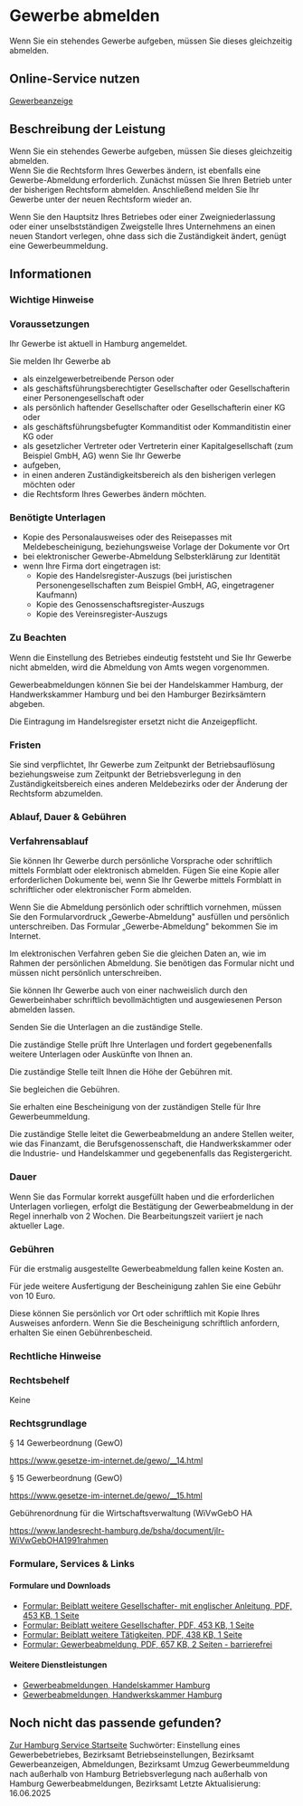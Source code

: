 # Gewerbe abmelden
Wenn Sie ein stehendes Gewerbe aufgeben, müssen Sie dieses gleichzeitig abmelden.

## Online-Service nutzen
[Gewerbeanzeige](https://serviceportal.hamburg.de/HamburgGateway/Service/Entry/GWR)

## Beschreibung der Leistung
Wenn Sie ein stehendes Gewerbe aufgeben, müssen Sie dieses gleichzeitig abmelden.  
Wenn Sie die Rechtsform Ihres Gewerbes ändern, ist ebenfalls eine Gewerbe-Abmeldung erforderlich. Zunächst müssen Sie Ihren Betrieb unter der bisherigen Rechtsform abmelden. Anschließend melden Sie Ihr Gewerbe unter der neuen Rechtsform wieder an.  

Wenn Sie den Hauptsitz Ihres Betriebes oder einer Zweigniederlassung oder einer unselbstständigen Zweigstelle Ihres Unternehmens an einen neuen Standort verlegen, ohne dass sich die Zuständigkeit ändert, genügt eine Gewerbeummeldung.

## Informationen

### Wichtige Hinweise

### Voraussetzungen
Ihr Gewerbe ist aktuell in Hamburg angemeldet.  

Sie melden Ihr Gewerbe ab
* als einzelgewerbetreibende Person oder
* als geschäftsführungsberechtigter Gesellschafter oder Gesellschafterin einer Personengesellschaft oder
* als persönlich haftender Gesellschafter oder Gesellschafterin einer KG oder
* als geschäftsführungsbefugter Kommanditist oder Kommanditistin einer KG oder
* als gesetzlicher Vertreter oder Vertreterin einer Kapitalgesellschaft (zum Beispiel GmbH, AG)
wenn Sie Ihr Gewerbe
* aufgeben,
* in einen anderen Zuständigkeitsbereich als den bisherigen verlegen möchten oder
* die Rechtsform Ihres Gewerbes ändern möchten.

### Benötigte Unterlagen
* Kopie des Personalausweises oder des Reisepasses mit Meldebescheinigung, beziehungsweise Vorlage der Dokumente vor Ort
* bei elektronischer Gewerbe-Abmeldung Selbsterklärung zur Identität
* wenn Ihre Firma dort eingetragen ist:
  + Kopie des Handelsregister-Auszugs (bei juristischen Personengesellschaften zum Beispiel GmbH, AG, eingetragener Kaufmann)
  + Kopie des Genossenschaftsregister-Auszugs
  + Kopie des Vereinsregister-Auszugs

### Zu Beachten
Wenn die Einstellung des Betriebes eindeutig feststeht und Sie Ihr Gewerbe nicht abmelden, wird die Abmeldung von Amts wegen vorgenommen.  

Gewerbeabmeldungen können Sie bei der Handelskammer Hamburg, der Handwerkskammer Hamburg und bei den Hamburger Bezirksämtern abgeben.  

Die Eintragung im Handelsregister ersetzt nicht die Anzeigepflicht.

### Fristen
Sie sind verpflichtet, Ihr Gewerbe zum Zeitpunkt der Betriebsauflösung beziehungsweise zum Zeitpunkt der Betriebsverlegung in den Zuständigkeitsbereich eines anderen Meldebezirks oder der Änderung der Rechtsform abzumelden.

### Ablauf, Dauer & Gebühren

### Verfahrensablauf
Sie können Ihr Gewerbe durch persönliche Vorsprache oder schriftlich mittels Formblatt oder elektronisch abmelden. Fügen Sie eine Kopie aller erforderlichen Dokumente bei, wenn Sie Ihr Gewerbe mittels Formblatt in schriftlicher oder elektronischer Form abmelden.  

Wenn Sie die Abmeldung persönlich oder schriftlich vornehmen, müssen Sie den Formularvordruck „Gewerbe-Abmeldung" ausfüllen und persönlich unterschreiben. Das Formular „Gewerbe-Abmeldung" bekommen Sie im Internet.  

Im elektronischen Verfahren geben Sie die gleichen Daten an, wie im Rahmen der persönlichen Abmeldung. Sie benötigen das Formular nicht und müssen nicht persönlich unterschreiben.  

Sie können Ihr Gewerbe auch von einer nachweislich durch den Gewerbeinhaber schriftlich bevollmächtigten und ausgewiesenen Person abmelden lassen.  

Senden Sie die Unterlagen an die zuständige Stelle.  

Die zuständige Stelle prüft Ihre Unterlagen und fordert gegebenenfalls weitere Unterlagen oder Auskünfte von Ihnen an.  

Die zuständige Stelle teilt Ihnen die Höhe der Gebühren mit.  

Sie begleichen die Gebühren.  

Sie erhalten eine Bescheinigung von der zuständigen Stelle für Ihre Gewerbeummeldung.  

Die zuständige Stelle leitet die Gewerbeabmeldung an andere Stellen weiter, wie das Finanzamt, die Berufsgenossenschaft, die Handwerkskammer oder die Industrie- und Handelskammer und gegebenenfalls das Registergericht.

### Dauer
Wenn Sie das Formular korrekt ausgefüllt haben und die erforderlichen Unterlagen vorliegen, erfolgt die Bestätigung der Gewerbeabmeldung in der Regel innerhalb von 2 Wochen. Die Bearbeitungszeit variiert je nach aktueller Lage.

### Gebühren
Für die erstmalig ausgestellte Gewerbeabmeldung fallen keine Kosten an.  

Für jede weitere Ausfertigung der Bescheinigung zahlen Sie eine Gebühr von 10 Euro.  

Diese können Sie persönlich vor Ort oder schriftlich mit Kopie Ihres Ausweises anfordern. Wenn Sie die Bescheinigung schriftlich anfordern, erhalten Sie einen Gebührenbescheid.

### Rechtliche Hinweise

### Rechtsbehelf
Keine

### Rechtsgrundlage
§ 14 Gewerbeordnung (GewO)  

<https://www.gesetze-im-internet.de/gewo/__14.html>  

§ 15 Gewerbeordnung (GewO)  

<https://www.gesetze-im-internet.de/gewo/__15.html>  

Gebührenordnung für die Wirtschaftsverwaltung (WiVwGebO HA  

<https://www.landesrecht-hamburg.de/bsha/document/jlr-WiVwGebOHA1991rahmen>

### Formulare, Services & Links

#### Formulare und Downloads
* [Formular: Beiblatt weitere Gesellschafter- mit englischer Anleitung, PDF, 453 KB, 1 Seite](https://fhh1.hamburg.de/Dibis/form/pdf/Formular-Beiblatt-weitere-Gesellschafter_en.pdf)
* [Formular: Beiblatt weitere Gesellschafter, PDF, 453 KB, 1 Seite](https://fhh1.hamburg.de/Dibis/form/pdf/Formular-Beiblatt-weitere-Gesellschafter.pdf)
* [Formular: Beiblatt weitere Tätigkeiten, PDF, 438 KB, 1 Seite](https://fhh1.hamburg.de/Dibis/form/pdf/Formular-Beiblatt-weitere-Taetigkeiten.pdf)
* [Formular: Gewerbeabmeldung, PDF, 657 KB, 2 Seiten - barrierefrei](https://fhh1.hamburg.de/Dibis/vordr/7380-5-barrierefrei_08-20.pdf)

#### Weitere Dienstleistungen
* [Gewerbeabmeldungen, Handelskammer Hamburg](https://www.hamburg.de/service/info/11318717/)
* [Gewerbeabmeldungen, Handwerkskammer Hamburg](https://www.hamburg.de/service/info/11318720/)

## Noch nicht das passende gefunden?
 [Zur Hamburg Service Startseite](/service/)
Suchwörter: Einstellung eines Gewerbebetriebes, Bezirksamt Betriebseinstellungen, Bezirksamt Gewerbeanzeigen, Abmeldungen, Bezirksamt Umzug Gewerbeummeldung nach außerhalb von Hamburg Betriebsverlegung nach außerhalb von Hamburg Gewerbeabmeldungen, Bezirksamt
Letzte Aktualisierung: 16.06.2025